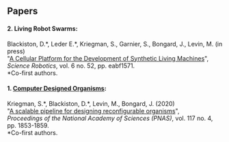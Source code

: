 ## Papers


#### **2. Living Robot Swarms:**

Blackiston, D.\*, Leder E.\*, Kriegman, S., Garnier, S., Bongard, J., Levin, M. (in press) <br>
"[A Cellular Platform for the Development of Synthetic Living Machines](https://robotics.sciencemag.org/content/6/52/eabf1571)", <br>
_Science Robotics_, vol. 6 no. 52, pp. eabf1571.  <br>
\*Co-first authors.
<br>


#### **1. [Computer Designed Organisms](https://cdorgs.github.io):**

Kriegman, S.\*, Blackiston, D.\*, Levin, M., Bongard, J. (2020)  <br>
"[A scalable pipeline for designing reconfigurable organisms](https://www.pnas.org/content/117/4/1853)",  <br>
_Proceedings of the National Academy of Sciences (PNAS)_, vol. 117 no. 4, pp. 1853-1859.  <br>
\*Co-first authors. <br>
